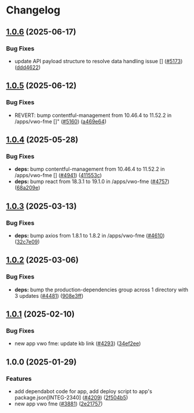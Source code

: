 # Changelog

## [1.0.6](https://github.com/contentful/marketplace-partner-apps/compare/vwo-fme-v1.0.5...vwo-fme-v1.0.6) (2025-06-17)


### Bug Fixes

* update API payload structure to resolve data handling issue [] ([#5173](https://github.com/contentful/marketplace-partner-apps/issues/5173)) ([ddd4622](https://github.com/contentful/marketplace-partner-apps/commit/ddd4622e89d3ec4b5c340b53984add17a5e3ec13))

## [1.0.5](https://github.com/contentful/marketplace-partner-apps/compare/vwo-fme-v1.0.4...vwo-fme-v1.0.5) (2025-06-12)


### Bug Fixes

* REVERT: bump contentful-management from 10.46.4 to 11.52.2 in /apps/vwo-fme []" ([#5160](https://github.com/contentful/marketplace-partner-apps/issues/5160)) ([a469e64](https://github.com/contentful/marketplace-partner-apps/commit/a469e6408e67050bcbce8792919d5e03ef5f0900))

## [1.0.4](https://github.com/contentful/marketplace-partner-apps/compare/vwo-fme-v1.0.3...vwo-fme-v1.0.4) (2025-05-28)


### Bug Fixes

* **deps:** bump contentful-management from 10.46.4 to 11.52.2 in /apps/vwo-fme [] ([#4941](https://github.com/contentful/marketplace-partner-apps/issues/4941)) ([411553c](https://github.com/contentful/marketplace-partner-apps/commit/411553c513562b8b3732f14b054174d3f4fa8e01))
* **deps:** bump react from 18.3.1 to 19.1.0 in /apps/vwo-fme ([#4757](https://github.com/contentful/marketplace-partner-apps/issues/4757)) ([68a209e](https://github.com/contentful/marketplace-partner-apps/commit/68a209e1406d9261614c861ae02dcc9f3beff35a))

## [1.0.3](https://github.com/contentful/marketplace-partner-apps/compare/vwo-fme-v1.0.2...vwo-fme-v1.0.3) (2025-03-13)


### Bug Fixes

* **deps:** bump axios from 1.8.1 to 1.8.2 in /apps/vwo-fme ([#4610](https://github.com/contentful/marketplace-partner-apps/issues/4610)) ([32c7e09](https://github.com/contentful/marketplace-partner-apps/commit/32c7e0954d800114f340d296f28a4ac3f26c3897))

## [1.0.2](https://github.com/contentful/marketplace-partner-apps/compare/vwo-fme-v1.0.1...vwo-fme-v1.0.2) (2025-03-06)


### Bug Fixes

* **deps:** bump the production-dependencies group across 1 directory with 3 updates ([#4481](https://github.com/contentful/marketplace-partner-apps/issues/4481)) ([908e3ff](https://github.com/contentful/marketplace-partner-apps/commit/908e3ffcf52f617c2a3d81d3191fce34086a2d26))

## [1.0.1](https://github.com/contentful/marketplace-partner-apps/compare/vwo-fme-v1.0.0...vwo-fme-v1.0.1) (2025-02-10)


### Bug Fixes

* new app vwo fme: update kb link ([#4293](https://github.com/contentful/marketplace-partner-apps/issues/4293)) ([34ef2ee](https://github.com/contentful/marketplace-partner-apps/commit/34ef2ee3ff896236e1aeba759e121fe311af855e))

## 1.0.0 (2025-01-29)


### Features

* add dependabot code for app, add deploy script to app's package.json[INTEG-2340] ([#4209](https://github.com/contentful/marketplace-partner-apps/issues/4209)) ([2f504b5](https://github.com/contentful/marketplace-partner-apps/commit/2f504b5326f161f32ea84614c39d732cd350d3c8))
* new app vwo fme ([#3881](https://github.com/contentful/marketplace-partner-apps/issues/3881)) ([2e21757](https://github.com/contentful/marketplace-partner-apps/commit/2e2175712f28e8786d8c26acb22e4d826e338c52))
